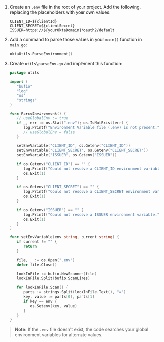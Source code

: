 1. Create an `.env` file in the root of your project. Add the following, replacing the placeholders with your own values.

   ```properties
   CLIENT_ID=${clientId}
   CLIENT_SECRET=${clientSecret}
   ISSUER=https://${yourOktaDomain}/oauth2/default
   ```

1. Add a command to parse those values in your `main()` function in `main.go`:

   ```go
   oktaUtils.ParseEnvironment()
   ```

1. Create `utils\parseEnv.go` and implement this function:

   ```go
   package utils

   import (
      "bufio"
      "log"
      "os"
      "strings"
   )

   func ParseEnvironment() {
      // useGlobalEnv := true
      if _, err := os.Stat(".env"); os.IsNotExist(err) {
         log.Printf("Environment Variable file (.env) is not present.")
         // useGlobalEnv = false
      }

      setEnvVariable("CLIENT_ID", os.Getenv("CLIENT_ID"))
      setEnvVariable("CLIENT_SECRET", os.Getenv("CLIENT_SECRET"))
      setEnvVariable("ISSUER", os.Getenv("ISSUER"))

      if os.Getenv("CLIENT_ID") == "" {
         log.Printf("Could not resolve a CLIENT_ID environment variable.")
         os.Exit(1)
      }

      if os.Getenv("CLIENT_SECRET") == "" {
         log.Printf("Could not resolve a CLIENT_SECRET environment variable.")
         os.Exit(1)
      }

      if os.Getenv("ISSUER") == "" {
         log.Printf("Could not resolve a ISSUER environment variable.")
         os.Exit(1)
      }
   }

   func setEnvVariable(env string, current string) {
      if current != "" {
         return
      }

      file, _ := os.Open(".env")
      defer file.Close()

      lookInFile := bufio.NewScanner(file)
      lookInFile.Split(bufio.ScanLines)

      for lookInFile.Scan() {
         parts := strings.Split(lookInFile.Text(), "=")
         key, value := parts[0], parts[1]
         if key == env {
            os.Setenv(key, value)
         }
      }
   }
   ```

> **Note:** If the `.env` file doesn't exist, the code searches your global environment variables for alternate values.
